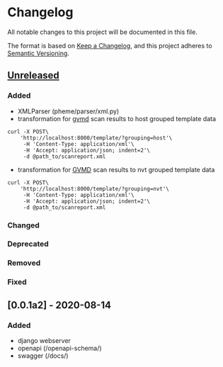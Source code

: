 # Changelog
All notable changes to this project will be documented in this file.

The format is based on [Keep a Changelog](https://keepachangelog.com/en/1.0.0/),
and this project adheres to [Semantic Versioning](https://semver.org/spec/v2.0.0.html).

## [Unreleased]
### Added
- XMLParser (pheme/parser/xml.py)
- transformation for [gvmd] scan results to host grouped template data
```
curl -X POST\
    'http://localhost:8000/template/?grouping=host'\
     -H 'Content-Type: application/xml'\
     -H 'Accept: application/json; indent=2'\
     -d @path_to/scanreport.xml
```
- transformation for [GVMD] scan results to nvt grouped template data 
```
curl -X POST\
    'http://localhost:8000/template/?grouping=nvt'\
     -H 'Content-Type: application/xml'\
     -H 'Accept: application/json; indent=2'\
     -d @path_to/scanreport.xml
```
### Changed
### Deprecated
### Removed
### Fixed

[Unreleased]: https://github.com/greenbone/pheme/compare/v0.0.1a2...HEAD


## [0.0.1a2] - 2020-08-14
### Added
- django webserver
- openapi (/openapi-schema/)
- swagger (/docs/) 

[GVMD]: https://github.com/greenbone/gvmd
